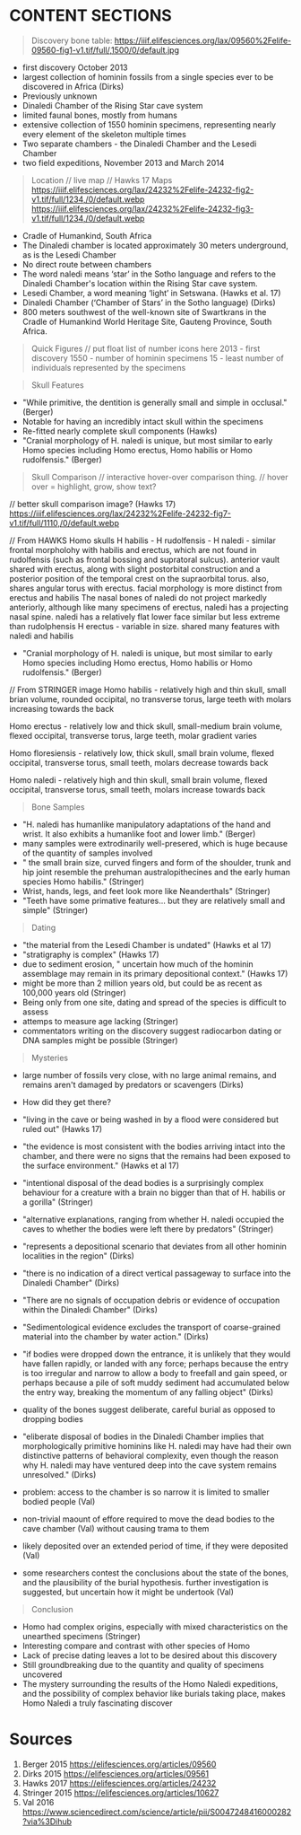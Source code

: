 # CONTENT SECTIONS

> Discovery
bone table:
https://iiif.elifesciences.org/lax/09560%2Felife-09560-fig1-v1.tif/full/,1500/0/default.jpg

- first discovery October 2013
-  largest collection of hominin fossils from a single species ever to be discovered in Africa (Dirks)
- Previously unknown
- Dinaledi Chamber of the Rising Star cave system
- limited faunal bones, mostly from humans
- extensive collection of 1550 hominin specimens, representing nearly every element of the skeleton multiple times 
- Two separate chambers - the Dinaledi Chamber and the Lesedi Chamber
- two field expeditions, November 2013 and March 2014

> Location
// live map
// Hawks 17 Maps
https://iiif.elifesciences.org/lax/24232%2Felife-24232-fig2-v1.tif/full/1234,/0/default.webp
https://iiif.elifesciences.org/lax/24232%2Felife-24232-fig3-v1.tif/full/1234,/0/default.webp

- Cradle of Humankind, South Africa
- The Dinaledi chamber is located approximately 30 meters underground, as is the Lesedi Chamber
- No direct route between chambers
- The word naledi means ‘star’ in the Sotho language and refers to the Dinaledi Chamber's location within the Rising Star cave system.
- Lesedi Chamber, a word meaning ‘light’ in Setswana. (Hawks et al. 17)
- Dinaledi Chamber (‘Chamber of Stars’ in the Sotho language) (Dirks)
-  800 meters southwest of the well-known site of Swartkrans in the Cradle of Humankind World Heritage Site, Gauteng Province, South Africa.


> Quick Figures
// put float list of number icons here
2013 - first discovery
1550 - number of hominin specimens
15 - least number of individuals represented by the specimens

> Skull Features
- "While primitive, the dentition is generally small and simple in occlusal." (Berger)
- Notable for having an incredibly intact skull within the specimens
- Re-fitted nearly complete skull components (Hawks)
- "Cranial morphology of H. naledi is unique, but most similar to early Homo species including Homo erectus, Homo habilis or Homo rudolfensis." (Berger)


> Skull Comparison
// interactive hover-over comparison thing.
// hover over = highlight, grow, show text?

// better skull comparison image? (Hawks 17)
https://iiif.elifesciences.org/lax/24232%2Felife-24232-fig7-v1.tif/full/1110,/0/default.webp


// From HAWKS
Homo skulls
H habilis - 
H rudolfensis -
H naledi - similar frontal morpholohy with habilis and erectus, which are not found in rudolfensis (such as frontal bossing and supratoral sulcus). anterior vault shared with erectus, along with slight postorbital construction and a posterior position of the temporal crest on the supraorbital torus. also, shares angular torus with erectus. facial morphology is more distinct from erectus and habilis
The nasal bones of naledi do not project markedly anteriorly, although like many specimens of erectus, naledi has a projecting nasal spine. naledi has a relatively flat lower face
similar but less extreme than rudolphensis
H erectus - variable in size. shared many features with naledi and habilis
- "Cranial morphology of H. naledi is unique, but most similar to early Homo species including Homo erectus, Homo habilis or Homo rudolfensis." (Berger)

// From STRINGER image
Homo habilis - relatively high and thin skull, small brian volume, rounded occipital, no transverse torus, large teeth with molars increasing towards the back

Homo erectus - relatively low and thick skull, small-medium brain volume, flexed occipital, transverse torus, large teeth, molar gradient varies

Homo floresiensis - relatively low, thick skull, small brain volume, flexed occipital, transverse torus, small teeth, molars decrease towards back

Homo naledi - relatively high and thin skull, small brain volume, flexed occipital, transverse torus, small teeth, molars increase towards back

> Bone Samples
- "H. naledi has humanlike manipulatory adaptations of the hand and wrist. It also exhibits a humanlike foot and lower limb." (Berger)
- many samples were extrodinarily well-presered, which is huge because of the quantity of samples involved
- " the small brain size, curved fingers and form of the shoulder, trunk and hip joint resemble the prehuman australopithecines and the early human species Homo habilis." (Stringer)
- Wrist, hands, legs, and feet look more like Neanderthals" (Stringer)
- "Teeth have some primative features... but they are relatively small and simple" (Stringer)

> Dating
- "the material from the Lesedi Chamber is undated" (Hawks et al 17)
- "stratigraphy is complex" (Hawks 17)
- due to sediment erosion, " uncertain how much of the hominin assemblage may remain in its primary depositional context." (Hawks 17)
- might be more than 2 million years old, but could be as recent as 100,000 years old (Stringer)
- Being only from one site, dating and spread of the species is difficult to assess
- attemps to measure age lacking (Stringer)
- commentators writing on the discovery suggest radiocarbon dating or DNA samples might be possible (Stringer)

> Mysteries
- large number of fossils very close, with no large animal remains, and remains aren't damaged by predators or scavengers (Dirks)
- How did they get there?
- "living in the cave or being washed in by a flood were considered but ruled out" (Hawks 17)
-  "the evidence is most consistent with the bodies arriving intact into the chamber, and there were no signs that the remains had been exposed to the surface environment." (Hawks et al 17)
- "intentional disposal of the dead bodies is a surprisingly complex behaviour for a creature with a brain no bigger than that of H. habilis or a gorilla" (Stringer)
- "alternative explanations, ranging from whether H. naledi occupied the caves to whether the bodies were left there by predators" (Stringer)
- "represents a depositional scenario that deviates from all other hominin localities in the region" (Dirks)
- "there is no indication of a direct vertical passageway to surface into the Dinaledi Chamber" (Dirks)
- "There are no signals of occupation debris or evidence of occupation within the Dinaledi Chamber" (Dirks)
- "Sedimentological evidence excludes the transport of coarse-grained material into the chamber by water action." (Dirks)
- "if bodies were dropped down the entrance, it is unlikely that they would have fallen rapidly, or landed with any force; perhaps because the entry is too irregular and narrow to allow a body to freefall and gain speed, or perhaps because a pile of soft muddy sediment had accumulated below the entry way, breaking the momentum of any falling object" (Dirks)
- quality of the bones suggest deliberate, careful burial as opposed to dropping bodies
- "eliberate disposal of bodies in the Dinaledi Chamber implies that morphologically primitive hominins like H. naledi may have had their own distinctive patterns of behavioral complexity, even though the reason why H. naledi may have ventured deep into the cave system remains unresolved." (Dirks)

- problem: access to the chamber is so narrow it is limited to smaller bodied people (Val)
- non-trivial maount of effore required to move the dead bodies to the cave chamber (Val) without causing trama to them
- likely deposited over an extended period of time, if they were deposited (Val)
- some researchers contest the conclusions about the state of the bones, and the plausibility of the burial hypothesis. further investigation is suggested, but uncertain how it might be undertook (Val)

> Conclusion
- Homo had complex origins, especially with mixed characteristics on the unearthed specimens (Stringer)
- Interesting compare and contrast with other species of Homo
- Lack of precise dating leaves a lot to be desired about this discovery
- Still groundbreaking due to the quantity and quality of specimens uncovered
- The mystery surrounding the results of the Homo Naledi expeditions, and the possibility of complex behavior like burials taking place, makes Homo Naledi a truly fascinating discover

# Sources

1) Berger 2015 https://elifesciences.org/articles/09560
2) Dirks 2015 https://elifesciences.org/articles/09561
3) Hawks 2017 https://elifesciences.org/articles/24232
4) Stringer 2015 https://elifesciences.org/articles/10627
5) Val 2016 https://www.sciencedirect.com/science/article/pii/S0047248416000282?via%3Dihub